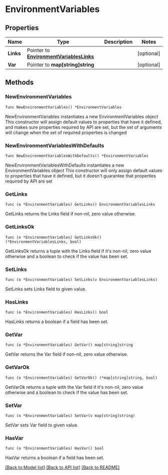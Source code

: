 # EnvironmentVariables

## Properties

Name | Type | Description | Notes
------------ | ------------- | ------------- | -------------
**Links** | Pointer to [**EnvironmentVariablesLinks**](EnvironmentVariablesLinks.md) |  | [optional] 
**Var** | Pointer to **map[string]string** |  | [optional] 

## Methods

### NewEnvironmentVariables

`func NewEnvironmentVariables() *EnvironmentVariables`

NewEnvironmentVariables instantiates a new EnvironmentVariables object
This constructor will assign default values to properties that have it defined,
and makes sure properties required by API are set, but the set of arguments
will change when the set of required properties is changed

### NewEnvironmentVariablesWithDefaults

`func NewEnvironmentVariablesWithDefaults() *EnvironmentVariables`

NewEnvironmentVariablesWithDefaults instantiates a new EnvironmentVariables object
This constructor will only assign default values to properties that have it defined,
but it doesn't guarantee that properties required by API are set

### GetLinks

`func (o *EnvironmentVariables) GetLinks() EnvironmentVariablesLinks`

GetLinks returns the Links field if non-nil, zero value otherwise.

### GetLinksOk

`func (o *EnvironmentVariables) GetLinksOk() (*EnvironmentVariablesLinks, bool)`

GetLinksOk returns a tuple with the Links field if it's non-nil, zero value otherwise
and a boolean to check if the value has been set.

### SetLinks

`func (o *EnvironmentVariables) SetLinks(v EnvironmentVariablesLinks)`

SetLinks sets Links field to given value.

### HasLinks

`func (o *EnvironmentVariables) HasLinks() bool`

HasLinks returns a boolean if a field has been set.

### GetVar

`func (o *EnvironmentVariables) GetVar() map[string]string`

GetVar returns the Var field if non-nil, zero value otherwise.

### GetVarOk

`func (o *EnvironmentVariables) GetVarOk() (*map[string]string, bool)`

GetVarOk returns a tuple with the Var field if it's non-nil, zero value otherwise
and a boolean to check if the value has been set.

### SetVar

`func (o *EnvironmentVariables) SetVar(v map[string]string)`

SetVar sets Var field to given value.

### HasVar

`func (o *EnvironmentVariables) HasVar() bool`

HasVar returns a boolean if a field has been set.


[[Back to Model list]](../README.md#documentation-for-models) [[Back to API list]](../README.md#documentation-for-api-endpoints) [[Back to README]](../README.md)


